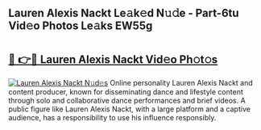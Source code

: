 ## Lauren Alexis Nackt Le𝚊k𝚎d N𝚞𝚍e - Part-6tu Vid𝚎o Photos Le𝚊ks EW55g

# <h2><a href="http://fb30g25.evod.top/?m=Lauren+Alexis+Nackt">🔗 👉🔴 Lauren Alexis Nackt Vid𝚎o Ph𝚘t𝚘s</a></h2>

[![Lauren Alexis Nackt N𝚞d𝚎s](https://i.imgur.com/8V9OHl7.gif)](http://fb30g25.evod.top/?m=Lauren+Alexis+Nackt)
Online personality Lauren Alexis Nackt and content producer, known for disseminating dance and lifestyle content through solo and collaborative dance performances and brief videos. A public figure like Lauren Alexis Nackt, with a large platform and a captive audience, has a responsibility to use his influence responsibly. 
